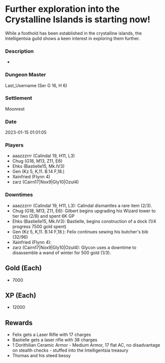 # Further exploration into the Crystalline Islands is starting now!
While a foothold has been established in the crystalline islands, the Intelligentsia guild shows a keen interest in exploring them further.
### Description
-
### Dungeon Master
Last_Username (Ser G 16, H 6)
### Settlement
Moonrest
### Date
2023-01-15 01:01:05
### Players
* aaazzzrrr (Calindal 19, H11, L3)
* Chug (G18, M13, Z11, E6)
* Ehks (Bastielle15, Mk.IV3)
* Gen (Kz 5, K,11. B.14 F,18.)
* Xainfried (Flynn 4)
* zarz (Cairn17|Nox9|Gly10|Ozul4)
### Downtimes
* aaazzzrrr (Calindal 19, H11, L3): Calindal dismantles a rare item (2/3).
* Chug (G18, M13, Z11, E6): Gilbert begins upgrading his Wizard tower to tier two (2/8) and spent 6K GP
* Ehks (Bastielle15, Mk.IV3): Bastielle, begins construction of a dock (1/4 progress 7500 gold spent)
* Gen (Kz 5, K,11. B.14 F,18.): Felix continues sewing his butcher's bib (32/96)
* Xainfried (Flynn 4): 
* zarz (Cairn17|Nox9|Gly10|Ozul4): Glycon uses a downtime to disassemble a wand of winter for 500 gold (1/3).
## Gold (Each)
* 7000
## XP (Each)
* 12000
## Rewards
* Felix gets a Laser Rifle with 17 charges
* Bastielle gets a laser rifle with 38 charges
* 1 Dorithilian Ceramic Armor - Medium Armor, 17 flat AC, no disadvantage on stealth checks  - stuffed into the Intelligentsia treasury
* Thomas and his steed bessy